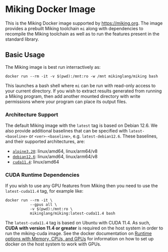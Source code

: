 # Miking Docker Image

This is the Miking Docker image supported by https://miking.org. The image
provides a prebuilt Miking toolchain `mi` along with dependencies to recompile
the Miking toolchain as well as to run the features present in the standard
library.

## Basic Usage
The Miking image is best run interractively as:

```
docker run --rm -it -v $(pwd):/mnt:ro -w /mnt mikinglang/miking bash
```

This launches a bash shell where `mi` can be run with read-only access to your
current directory. If you wish to extract results generated from running a
Miking program, then add another mounted directory with write permissions where
your program can place its output files.

### Architecture Support

The default Miking image with the `latest` tag is based on Debian 12.6. We also
provide additional baselines that can be specified with `latest-<baseline>` or
`<ver>-<baseline>`, e.g. `latest-debian12.6`. These baselines, and their
supported architectures, are:

 * [`alpine3.20`](https://hub.docker.com/_/alpine): linux/amd64, linux/arm64/v8
 * [`debian12.6`](https://hub.docker.com/_/debian): linux/amd64, linux/arm64/v8
 * [`cuda11.4`](https://hub.docker.com/nvidia/cuda): linux/amd64

### CUDA Runtime Dependencies

If you wish to use any GPU features from Miking then you need to use the
`latest-cuda11.4` tag, for example like:

```
docker run --rm -it \
           --gpus all \
           -v $(pwd):/mnt:ro \
           mikinglang/miking:latest-cuda11.4 bash
```

The `latest-cuda11.4` tag is based on Ubuntu with CUDA 11.4. As such, **CUDA
with version 11.4 or greater** is required on the host system in order to run
the miking-cuda image. See the docker documentation on
[Runtime options with Memory, CPUs, and GPUs](https://docs.docker.com/config/containers/resource_constraints/#gpu)
for information on how to set up docker on the host system to work with GPUs.
